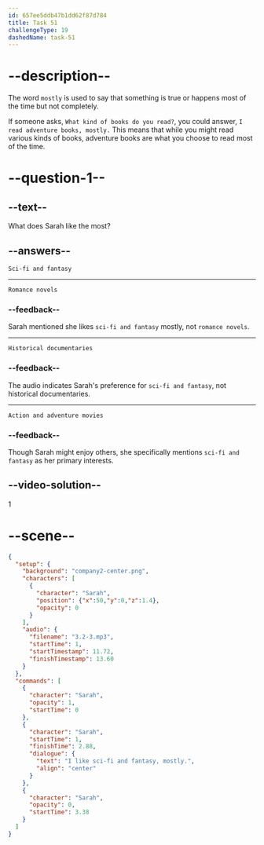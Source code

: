 ```yaml
---
id: 657ee5ddb47b1dd62f87d784
title: Task 51
challengeType: 19
dashedName: task-51
---
```


<!-- (Audio) Sarah: I like sci-fi and fantasy, mostly. -->

# --description--

The word `mostly` is used to say that something is true or happens most of the time but not completely.

If someone asks, `What kind of books do you read?`, you could answer, `I read adventure books, mostly.` This means that while you might read various kinds of books, adventure books are what you choose to read most of the time.

# --question-1--

## --text--

What does Sarah like the most?

## --answers--

`Sci-fi and fantasy`

---

`Romance novels`

### --feedback--

Sarah mentioned she likes `sci-fi and fantasy` mostly, not `romance novels`.

---

`Historical documentaries`

### --feedback--

The audio indicates Sarah's preference for `sci-fi and fantasy`, not historical documentaries.

---

`Action and adventure movies`

### --feedback--

Though Sarah might enjoy others, she specifically mentions `sci-fi and fantasy` as her primary interests.

## --video-solution--

1

# --scene--

```json
{
  "setup": {
    "background": "company2-center.png",
    "characters": [
      {
        "character": "Sarah",
        "position": {"x":50,"y":0,"z":1.4},
        "opacity": 0
      }
    ],
    "audio": {
      "filename": "3.2-3.mp3",
      "startTime": 1,
      "startTimestamp": 11.72,
      "finishTimestamp": 13.60
    }
  },
  "commands": [
    {
      "character": "Sarah",
      "opacity": 1,
      "startTime": 0
    },
    {
      "character": "Sarah",
      "startTime": 1,
      "finishTime": 2.88,
      "dialogue": {
        "text": "I like sci-fi and fantasy, mostly.",
        "align": "center"
      }
    },
    {
      "character": "Sarah",
      "opacity": 0,
      "startTime": 3.38
    }
  ]
}
```
